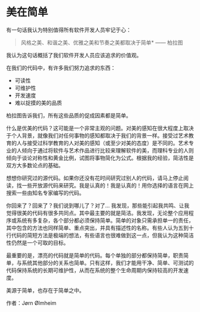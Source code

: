 # 美在简单

有一句话我认为特别值得所有软件开发人员牢记于心：

> 风格之美、和谐之美、优雅之美和节奏之美都取决于简单* —— 柏拉图

我认为这句话概括了我们软件开发人员应该追求的价值观。

在我们的代码中，有许多我们努力追求的东西：

- 可读性
- 可维护性
- 开发速度
- 难以捉摸的美的品质

柏拉图告诉我们，所有这些品质的促成因素都是简单。

什么是优美的代码？这可能是一个非常主观的问题。对美的感知在很大程度上取决于个人背景，就像我们对任何事物的感知都取决于我们的背景一样。接受过艺术教育的人与接受过科学教育的人对美的感知（或至少对美的态度）是不同的。艺术专业的人倾向于通过将软件与艺术作品进行比较来理解软件的美，而理科专业的人则倾向于谈论对称性和黄金比例，试图将事物简化为公式。根据我的经验，简洁性是双方大多数论点的基础。

想想你研究过的源代码。如果你还没有花时间研究过别人的代码，请马上停止阅读，找一些开放源代码来研究。我是认真的！我是认真的！用你选择的语言在网上搜索一些由知名专家编写的代码。

你回来了？回来了？我们说到哪儿了？对了... 我发现，那些能引起我共鸣、让我觉得很美的代码有很多共同点。其中最主要的就是简洁。我发现，无论整个应用程序或系统有多复杂，各个部分都必须保持简单。简单的对象只需承担单一的责任，其中包含的方法也同样简单、重点突出，并具有描述性的名称。有些人认为五到十行代码的简短方法是极端的想法，有些语言也很难做到这一点，但我认为这种简洁性仍然是一个可取的目标。

最重要的是，漂亮的代码就是简单的代码。每个单独的部分都保持简单，职责简单，与系统其他部分的关系也简单。只有这样，我们才能用干净、简单、可测试的代码保持系统的长期可维护性，从而在系统的整个生命周期内保持较高的开发速度。

美源于简单，也存在于简单之中。

作者：Jørn Ølmheim